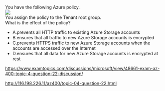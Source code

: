 You have the following Azure policy.<br/><img src="https://www.examtopics.com/assets/media/exam-media/04257/0015700001.png" class="in-exam-image"/><br/>You assign the policy to the Tenant root group.<br/>What is the effect of the policy?<br/><ul><li class="multi-choice-item"><span class="multi-choice-letter" data-choice-letter="A">A.</span>prevents all HTTP traffic to existing Azure Storage accounts</li><li class="multi-choice-item correct-hidden"><span class="multi-choice-letter" data-choice-letter="B">B.</span>ensures that all traffic to new Azure Storage accounts is encrypted</li><li class="multi-choice-item"><span class="multi-choice-letter" data-choice-letter="C">C.</span>prevents HTTPS traffic to new Azure Storage accounts when the accounts are accessed over the Internet</li><li class="multi-choice-item"><span class="multi-choice-letter" data-choice-letter="D">D.</span>ensures that all data for new Azure Storage accounts is encrypted at rest</li></ul><p><a href="https://www.examtopics.com/discussions/microsoft/view/48661-exam-az-400-topic-4-question-22-discussion/">https://www.examtopics.com/discussions/microsoft/view/48661-exam-az-400-topic-4-question-22-discussion/</a></p><p><a href="http://116.198.226.11/az400/topic-04-question-22.html">http://116.198.226.11/az400/topic-04-question-22.html</a></p><script src="https://giscus.app/client.js"                    data-repo="azsamples/az204"                    data-repo-id="R_kgDOMRXzDQ"                    data-category="General"                    data-category-id="DIC_kwDOMRXzDc4Cgi27"                    data-mapping="pathname"                    data-strict="1"                    data-reactions-enabled="0"                    data-emit-metadata="0"                    data-input-position="bottom"                    data-theme="preferred_color_scheme"                    data-lang="en"                    crossorigin="anonymous"                    async>                    </script>